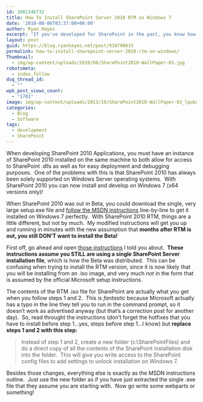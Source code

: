 ```yaml
---
id: 1001346732
title: How To Install SharePoint Server 2010 RTM on Windows 7
date: '2010-08-06T03:37:00+00:00'
author: Ryan Hayes
excerpt: "If you've developed for SharePoint in the past, you know how painful it is to have to do all development on a Windows Server machine.  In this article, I'll show you how to get SharePoint 2010 up and running on your Windows 7 development box."
layout: post
guid: https://blog.ryanhayes.net/post/910790633
permalink: how-to-install-sharepoint-server-2010-rtm-on-windows/
Thumbnail:
  - img/wp-content/uploads/2010/08/SharePoint2010-WallPaper-03.jpg
robotsmeta:
  - index,follow
dsq_thread_id:
  - ""
wpb_post_views_count:
  - "1781"
image: img/wp-content/uploads/2013/10/SharePoint2010-WallPaper-03_lpubqc.jpg
categories:
  - Blog
  - Software
tags:
  - development
  - SharePoint
---
```

When developing SharePoint 2010 Applications, you must have an instance of SharePoint 2010 installed on the same machine to both allow for access to SharePoint .dlls as well as for easy deployment and debugging purposes.  One of the problems with this is that SharePoint 2010 has always been solely supported on Windows Server operating systems.  With SharePoint 2010 you can now install and develop on Windows 7 (x64 versions only)!<!--more-->

When SharePoint 2010 was out in Beta, you could download the single, very large setup.exe file and [follow the MSDN instructions](https://msdn.microsoft.com/en-us/library/ee554869%28office.14%29.aspx) line-by-line to get it installed on Windows 7 perfectly.  With SharePoint 2010 RTM, things are a little different, but not by much.  My modified instructions will get you up and running in minutes with the new assumption that **months after RTM is out, you still DON’T want to install the Beta!**

First off, go ahead and open [those instructions](https://msdn.microsoft.com/en-us/library/ee554869%28office.14%29.aspx) I told you about.  **These instructions assume you STILL are using a single SharePoint Server installation file**, which is how the Beta was distributed.  This can be confusing when trying to install the RTM version, since it is now likely that you will be installing from an .iso image, and very much _not_ in the form that is assumed by the official Microsoft setup instructions.

The contents of the RTM .iso file for SharePoint are actually what you get when you follow steps 1 and 2.  This is _fantastic_ because Microsoft actually has a typo in the line they tell you to run in the command prompt, so it doesn’t work as advertised anyway (but that’s a correction post for another day).  So, read throught the instructions (don’t forget the hotfixes that you have to install before step 1…yes, steps before step 1…I know) but **replace steps 1 and 2 with this step:**

> Instead of step 1 and 2, create a new folder (c:\SharePointFiles) and do a direct copy of all the contents of the SharePoint installation disk into the folder.  This will give you write access to the SharePoint config files to add settings to unlock installation on Windows 7.

Besides those changes, everything else is exactly as the MSDN instructions outline.  Just use the new folder as if you have just extracted the single .exe file that they assume you are starting with.  Now go write some webparts or something!
